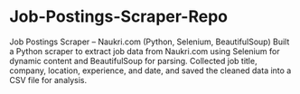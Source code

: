 # Job-Postings-Scraper-Repo
Job Postings Scraper – Naukri.com (Python, Selenium, BeautifulSoup) Built a Python scraper to extract job data from Naukri.com using Selenium for dynamic content and BeautifulSoup for parsing. Collected job title, company, location, experience, and date, and saved the cleaned data into a CSV file for analysis.
